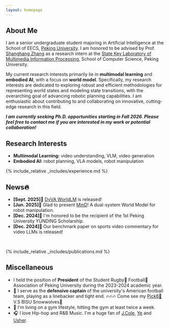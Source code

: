 ```yaml
---
layout: homepage
---
```


## About Me

I am a senior undergraduate student majoring in Artificial Intelligence at the School of EECS, [Peking University](https://www.pku.edu.cn/). I am honored to be advised by Prof. [Shanghang Zhang](https://www.shanghangzhang.com/) as a research intern at the [State Key Laboratory of Multimedia Information Processing](https://idm.pku.edu.cn/en/), School of Computer Science, Peking University.

My current research interests primarily lie in **multimodal learning** and **embodied AI**, with a focus on **world model**. Specifically, my research interests are dedicated to exploring robust and efficient methodologies for representing world states and modeling state transitions, with the overarching goal of advancing robotic planning capabilities. I am enthusiastic about contributing to and collaborating on innovative, cutting-edge research in this field.

***I am currently seeking Ph.D. opportunities starting in Fall 2026. Please feel free to contact me if you are interested in my work or potential collaboration!***

## Research Interests

- **Multimodal Learning:** video understanding, VLM, video generation
- **Embodied AI:** robot planning, VLA models, robot manipulation

{% include_relative _includes/experience.md %}

## News🔥

<div class="news-ticker-container">
    <ul class="news-ticker">
        <li><strong>[Sept. 2025]</strong>📃 <a href="https://dyva-worldlm.github.io/">DyVA WorldLM</a> is released!</li>
        <li><strong>[Jun. 2025]</strong>📃 Glad to present <a href="https://manipulate-in-dream.github.io/">MinD</a>! A dual-system World Model for robot manipulation.</li>
        <li><strong>[Dec. 2024]</strong>🏅 I'm honored to be the recipient of the 1st Peking University YUNDING Scholarship.</li>
        <li><strong>[Dec. 2024]</strong>📃 Our benchmark paper on sports video commentary for video LLMs is released!</li>
    </ul>
</div>
<br>

{% include_relative _includes/publications.md %}

## Miscellaneous

- I held the position of **President** of the Student Rugby🏉 Football🏈 Association of Peking University during the 2023-2024 academic year.
- 🏈 I serve as the **defensive captain** of the university's American football team, playing as a linebacker and tight end. 🔥🔥🔥 Come see my [Pick6🏈](https://www.instagram.com/p/DBRcd9nPGZu/) V.S BISU Snowwolves🐺
- 💪 I'm living on a gym lifestyle, hitting the gym at least twice a week.
- 🎧 I love Hip-hop and R&B Music. I'm a huge fan of [J.Cole](https://open.spotify.com/artist/6l3HvQ5sa6mXTsMTB19rO5), [Ye](https://open.spotify.com/artist/5K4W6rqBFWDnAN6FQUkS6x) and [Usher](https://open.spotify.com/artist/23zg3TcAtWQy7J6upgbUnj).

<div style="width: 100px; height: 100px; margin: 0 auto; display: flex; justify-content: center; align-items: center;">
    <script type="text/javascript" id="clstr_globe" src="//clustrmaps.com/globe.js?d=WBS-C103szyqK9_Q1B6O3HihyzClmC4RQve17y7ef-U"></script>
</div>

<!-- {% include_relative _includes/services.md %} -->
